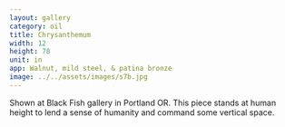 ```yaml
---
layout: gallery
category: oil
title: Chrysanthemum
width: 12
height: 78
unit: in
app: Walnut, mild steel, & patina bronze
image: ../../assets/images/s7b.jpg
---
```


Shown at Black Fish gallery in Portland OR. This piece stands at human height to lend a sense of humanity and command some vertical space.
